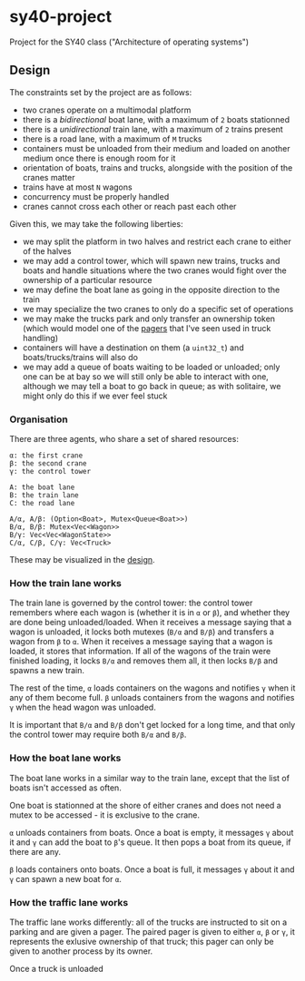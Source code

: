 # sy40-project
Project for the SY40 class ("Architecture of operating systems")

## Design

The constraints set by the project are as follows:

- two cranes operate on a multimodal platform
- there is a *bidirectional* boat lane, with a maximum of `2` boats stationned
- there is a *unidirectional* train lane, with a maximum of `2` trains present
- there is a road lane, with a maximum of `M` trucks
- containers must be unloaded from their medium and loaded on another medium once there is enough room for it
- orientation of boats, trains and trucks, alongside with the position of the cranes matter
- trains have at most `N` wagons
- concurrency must be properly handled
- cranes cannot cross each other or reach past each other

Given this, we may take the following liberties:

- we may split the platform in two halves and restrict each crane to either of the halves
- we may add a control tower, which will spawn new trains, trucks and boats and handle situations where the two cranes would fight over the ownership of a particular resource
- we may define the boat lane as going in the opposite direction to the train
- we may specialize the two cranes to only do a specific set of operations
- we may make the trucks park and only transfer an ownership token (which would model one of the [pagers](https://en.wikipedia.org/wiki/Pager) that I've seen used in truck handling)
- containers will have a destination on them (a `uint32_t`) and boats/trucks/trains will also do
- we may add a queue of boats waiting to be loaded or unloaded; only one can be at bay so we will still only be able to interact with one, although we may tell a boat to go back in queue; as with solitaire, we might only do this if we ever feel stuck

### Organisation

There are three agents, who share a set of shared resources:

```
α: the first crane
β: the second crane
γ: the control tower

A: the boat lane
B: the train lane
C: the road lane

A/α, A/β: (Option<Boat>, Mutex<Queue<Boat>>)
B/α, B/β: Mutex<Vec<Wagon>>
B/γ: Vec<Vec<WagonState>>
C/α, C/β, C/γ: Vec<Truck>
```

These may be visualized in the [design](./design.png).

### How the train lane works

The train lane is governed by the control tower: the control tower remembers where each wagon is (whether it is in `α` or `β`), and whether they are done being unloaded/loaded.
When it receives a message saying that a wagon is unloaded, it locks both mutexes (`B/α` and `B/β`) and transfers a wagon from `β` to `α`.
When it receives a message saying that a wagon is loaded, it stores that information. If all of the wagons of the train were finished loading, it locks `B/α` and removes them all, it then locks `B/β` and spawns a new train.

The rest of the time, `α` loads containers on the wagons and notifies `γ` when it any of them become full.
`β` unloads containers from the wagons and notifies `γ` when the head wagon was unloaded.

It is important that `B/α` and `B/β` don't get locked for a long time, and that only the control tower may require both `B/α` and `B/β`.

### How the boat lane works

The boat lane works in a similar way to the train lane, except that the list of boats isn't accessed as often.

One boat is stationned at the shore of either cranes and does not need a mutex to be accessed - it is exclusive to the crane.

`α` unloads containers from boats. Once a boat is empty, it messages `γ` about it and `γ` can add the boat to `β`'s queue. It then pops a boat from its queue, if there are any.

`β` loads containers onto boats. Once a boat is full, it messages `γ` about it and `γ` can spawn a new boat for `α`.

### How the traffic lane works

The traffic lane works differently: all of the trucks are instructed to sit on a parking and are given a pager.
The paired pager is given to either `α`, `β` or `γ`, it represents the exlusive ownership of that truck; this pager can only be given to another process by its owner.

Once a truck is unloaded
